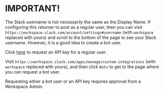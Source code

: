 # IMPORTANT!

The Slack username is not necessarily the same as the Display Name. If
configuring this returner to post as a regular user, then you can visit
`https://workspace.slack.com/account/settings#username` (with `workspace`
replaced with yours) and scroll to the bottom of the page to see your Slack
username. However, it is a good idea to create a bot user.

Click [here](https://api.slack.com/custom-integrations/legacy-tokens) to
request an API key for a regular user.

Visit `https://workspace.slack.com/apps/manage/custom-integrations` (with
`workspace` replaced with yours), and then click `Bots` to get to the page
where you can request a bot user.

Requesting either a bot user or an API key requires approval from a Workspace
Admin.
